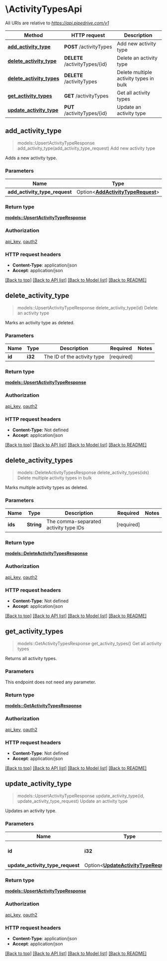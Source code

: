 # \ActivityTypesApi

All URIs are relative to *https://api.pipedrive.com/v1*

Method | HTTP request | Description
------------- | ------------- | -------------
[**add_activity_type**](ActivityTypesApi.md#add_activity_type) | **POST** /activityTypes | Add new activity type
[**delete_activity_type**](ActivityTypesApi.md#delete_activity_type) | **DELETE** /activityTypes/{id} | Delete an activity type
[**delete_activity_types**](ActivityTypesApi.md#delete_activity_types) | **DELETE** /activityTypes | Delete multiple activity types in bulk
[**get_activity_types**](ActivityTypesApi.md#get_activity_types) | **GET** /activityTypes | Get all activity types
[**update_activity_type**](ActivityTypesApi.md#update_activity_type) | **PUT** /activityTypes/{id} | Update an activity type



## add_activity_type

> models::UpsertActivityTypeResponse add_activity_type(add_activity_type_request)
Add new activity type

Adds a new activity type.

### Parameters


Name | Type | Description  | Required | Notes
------------- | ------------- | ------------- | ------------- | -------------
**add_activity_type_request** | Option<[**AddActivityTypeRequest**](AddActivityTypeRequest.md)> |  |  |

### Return type

[**models::UpsertActivityTypeResponse**](UpsertActivityTypeResponse.md)

### Authorization

[api_key](../README.md#api_key), [oauth2](../README.md#oauth2)

### HTTP request headers

- **Content-Type**: application/json
- **Accept**: application/json

[[Back to top]](#) [[Back to API list]](../README.md#documentation-for-api-endpoints) [[Back to Model list]](../README.md#documentation-for-models) [[Back to README]](../README.md)


## delete_activity_type

> models::UpsertActivityTypeResponse delete_activity_type(id)
Delete an activity type

Marks an activity type as deleted.

### Parameters


Name | Type | Description  | Required | Notes
------------- | ------------- | ------------- | ------------- | -------------
**id** | **i32** | The ID of the activity type | [required] |

### Return type

[**models::UpsertActivityTypeResponse**](UpsertActivityTypeResponse.md)

### Authorization

[api_key](../README.md#api_key), [oauth2](../README.md#oauth2)

### HTTP request headers

- **Content-Type**: Not defined
- **Accept**: application/json

[[Back to top]](#) [[Back to API list]](../README.md#documentation-for-api-endpoints) [[Back to Model list]](../README.md#documentation-for-models) [[Back to README]](../README.md)


## delete_activity_types

> models::DeleteActivityTypesResponse delete_activity_types(ids)
Delete multiple activity types in bulk

Marks multiple activity types as deleted.

### Parameters


Name | Type | Description  | Required | Notes
------------- | ------------- | ------------- | ------------- | -------------
**ids** | **String** | The comma-separated activity type IDs | [required] |

### Return type

[**models::DeleteActivityTypesResponse**](DeleteActivityTypesResponse.md)

### Authorization

[api_key](../README.md#api_key), [oauth2](../README.md#oauth2)

### HTTP request headers

- **Content-Type**: Not defined
- **Accept**: application/json

[[Back to top]](#) [[Back to API list]](../README.md#documentation-for-api-endpoints) [[Back to Model list]](../README.md#documentation-for-models) [[Back to README]](../README.md)


## get_activity_types

> models::GetActivityTypesResponse get_activity_types()
Get all activity types

Returns all activity types.

### Parameters

This endpoint does not need any parameter.

### Return type

[**models::GetActivityTypesResponse**](GetActivityTypesResponse.md)

### Authorization

[api_key](../README.md#api_key), [oauth2](../README.md#oauth2)

### HTTP request headers

- **Content-Type**: Not defined
- **Accept**: application/json

[[Back to top]](#) [[Back to API list]](../README.md#documentation-for-api-endpoints) [[Back to Model list]](../README.md#documentation-for-models) [[Back to README]](../README.md)


## update_activity_type

> models::UpsertActivityTypeResponse update_activity_type(id, update_activity_type_request)
Update an activity type

Updates an activity type.

### Parameters


Name | Type | Description  | Required | Notes
------------- | ------------- | ------------- | ------------- | -------------
**id** | **i32** | The ID of the activity type | [required] |
**update_activity_type_request** | Option<[**UpdateActivityTypeRequest**](UpdateActivityTypeRequest.md)> |  |  |

### Return type

[**models::UpsertActivityTypeResponse**](UpsertActivityTypeResponse.md)

### Authorization

[api_key](../README.md#api_key), [oauth2](../README.md#oauth2)

### HTTP request headers

- **Content-Type**: application/json
- **Accept**: application/json

[[Back to top]](#) [[Back to API list]](../README.md#documentation-for-api-endpoints) [[Back to Model list]](../README.md#documentation-for-models) [[Back to README]](../README.md)

